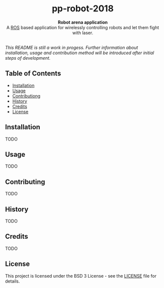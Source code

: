 <h1 align="center">pp-robot-2018</h1>

<div align="center">
  <strong>Robot arena application</strong>
</div>
<div align="center">
  A <a href="http://www.ros.org">ROS</a> based application for wirelessly controlling robots and let them fight with laser.
</div>

<br />


*This README is still a work in progess.*
*Further information about installation, usage and contribution method will be introduced after initial steps of development.*

## Table of Contents
- [Installation](#installation)
- [Usage](#usage)
- [Contributiong](#contributing)
- [History](#history)
- [Credits](#credits)
- [License](#license)


## Installation

TODO

## Usage

TODO

## Contributing

TODO

## History

TODO

## Credits

TODO

## License

This project is licensed under the BSD 3 License - see the [LICENSE](LICENSE) file for details.
